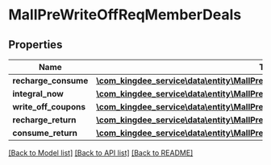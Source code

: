 # MallPreWriteOffReqMemberDeals

## Properties
Name | Type | Description | Notes
------------ | ------------- | ------------- | -------------
**recharge_consume** | [**\com_kingdee_service\data\entity\MallPreWriteOffReqMemberDealsRechargeConsume**](MallPreWriteOffReqMemberDealsRechargeConsume.md) |  | [optional] 
**integral_now** | [**\com_kingdee_service\data\entity\MallPreWriteOffReqMemberDealsIntegralNow**](MallPreWriteOffReqMemberDealsIntegralNow.md) |  | [optional] 
**write_off_coupons** | [**\com_kingdee_service\data\entity\MallPreWriteOffReqMemberDealsWriteOffCoupons**](MallPreWriteOffReqMemberDealsWriteOffCoupons.md) |  | [optional] 
**recharge_return** | [**\com_kingdee_service\data\entity\MallPreWriteOffReqMemberDealsRechargeReturn**](MallPreWriteOffReqMemberDealsRechargeReturn.md) |  | [optional] 
**consume_return** | [**\com_kingdee_service\data\entity\MallPreWriteOffReqMemberDealsConsumeReturn**](MallPreWriteOffReqMemberDealsConsumeReturn.md) |  | [optional] 

[[Back to Model list]](../README.md#documentation-for-models) [[Back to API list]](../README.md#documentation-for-api-endpoints) [[Back to README]](../README.md)


